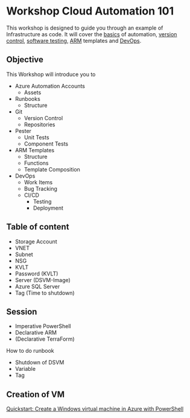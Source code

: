 # Workshop Cloud Automation 101

This workshop is designed to guide you through an example of Infrastructure as code.
It will cover the [basics](../Article/01_Cloud_atuomation_Basics.md) of automation, [version control](../Article/04_Cloud_Automation_Version_Control.md), [software testing](../Article/05_Cloud_Automation_Software_Testing.md), [ARM](../Article/06_Cloud_Automation_Declarative.md) templates and [DevOps](../Article/07_Cloud_Automation_DevOps.md).

## Objective

This Workshop will introduce you to

- Azure Automation Accounts
  - Assets
- Runbooks
  - Structure
- Git
  - Version Control
  - Repositories
- Pester
  - Unit Tests
  - Component Tests
- ARM Templates
  - Structure
  - Functions
  - Template Composition
- DevOps
  - Work Items
  - Bug Tracking
  - CI/CD
    - Testing
    - Deployment

## Table of content

- Storage Account
- VNET
- Subnet
- NSG
- KVLT
- Password (KVLT)
- Server (DSVM-Image)
- Azure SQL Server
- Tag (Time to shutdown)

## Session

- Imperative PowerShell
- Declarative ARM
- (Declarative TerraForm)

How to do runbook

- Shutdown of DSVM
- Variable
- Tag


## Creation of VM

[Quickstart: Create a Windows virtual machine in Azure with PowerShell](https://docs.microsoft.com/en-us/azure/virtual-machines/windows/quick-create-powershell?toc=%2Fazure%2Fvirtual-machines%2Fwindows%2Ftoc.json)